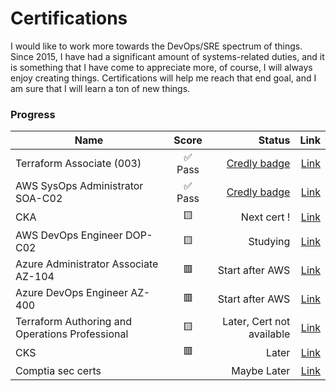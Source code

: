 # Certifications

I would like to work more towards the DevOps/SRE spectrum of things. Since 2015, I have had a significant amount of systems-related duties, and it is something that I have come to appreciate more, of course, I will always enjoy creating things.
Certifications will help me reach that end goal, and I am sure that I will learn a ton of new things.

### Progress

| Name                         | Score                                  | Status | Link  |
| ---------------------------- |:--------------------------------------:| ------:| -----:|
| Terraform Associate (003)    | ✅  Pass | [Credly badge](https://www.credly.com/badges/6eb9439d-b194-428f-beaf-db654bd8f3ec) | [Link](https://developer.hashicorp.com/certifications/infrastructure-automation) |
| AWS SysOps Administrator SOA-C02  | ✅  Pass | [Credly badge](https://www.credly.com/badges/2ce0bc37-8087-4df8-9e69-850b5c3fc1bf) | [Link](https://aws.amazon.com/certification/certified-sysops-admin-associate/) |
| CKA                          | 🟨 | Next cert ! | [Link](https://training.linuxfoundation.org/certification/certified-kubernetes-administrator-cka/) |
| AWS DevOps Engineer DOP-C02  | 🟨 | Studying | [Link](https://aws.amazon.com/certification/certified-devops-engineer-professional/) |
| Azure Administrator Associate AZ-104 | 🟥 | Start after AWS | [Link](https://learn.microsoft.com/en-us/credentials/certifications/exams/az-104/) |
| Azure DevOps Engineer AZ-400 | 🟥  | Start after AWS | [Link](https://learn.microsoft.com/en-us/credentials/certifications/exams/az-400/) |
| Terraform Authoring and Operations Professional | 🟨 | Later, Cert not available | [Link](https://developer.hashicorp.com/certifications/infrastructure-automation) |
| CKS                          | 🟥 | Later | [Link](https://training.linuxfoundation.org/certification/certified-kubernetes-security-specialist/) |
| Comptia sec certs      |  | Maybe Later | [Link](https://www.comptia.org/certifications/) |
